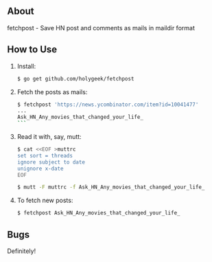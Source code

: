 ## About

fetchpost - Save HN post and comments as mails in maildir format

## How to Use

1. Install:
   ```sh
   $ go get github.com/holygeek/fetchpost
   ```
2. Fetch the posts as mails:
   ````sh
   $ fetchpost 'https://news.ycombinator.com/item?id=10041477'
   ...
   Ask_HN_Any_movies_that_changed_your_life_
   ```
3. Read it with, say, mutt:
   ```sh
   $ cat <<EOF >muttrc
   set sort = threads
   ignore subject to date
   unignore x-date
   EOF

   $ mutt -F muttrc -f Ask_HN_Any_movies_that_changed_your_life_
   ```
4. To fetch new posts:
   ```sh
   $ fetchpost Ask_HN_Any_movies_that_changed_your_life_
   ```

## Bugs

Definitely!
